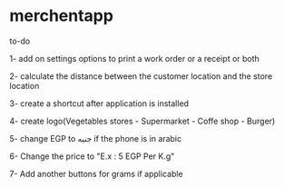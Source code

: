 # merchentapp

to-do


1- add on settings options to print a work order or a receipt or both


2- calculate the distance between the customer location and the store location

3- create a shortcut after application is installed

4- create logo(Vegetables stores - Supermarket - Coffe shop - Burger)


5- change EGP to جنيه if the phone is in arabic

6- Change the price to "E.x : 5 EGP Per K.g" 

7- Add another buttons for grams if applicable
